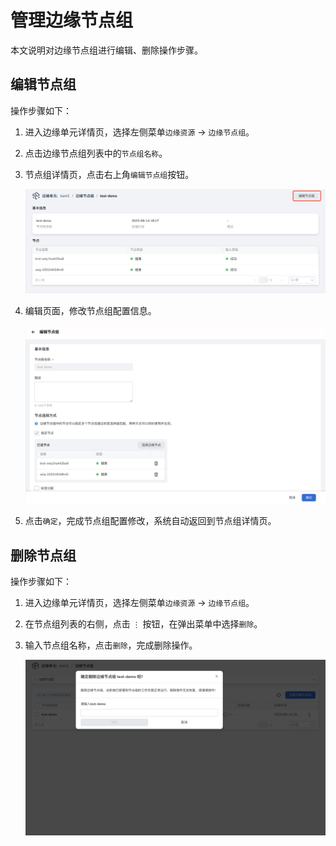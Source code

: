 # 管理边缘节点组

本文说明对边缘节点组进行编辑、删除操作步骤。

## 编辑节点组

操作步骤如下：

1. 进入边缘单元详情页，选择左侧菜单`边缘资源` -> `边缘节点组`。

2. 点击边缘节点组列表中的`节点组名称`。

3. 节点组详情页，点击右上角`编辑节点组`按钮。

    ![编辑节点组](../../images/manage-group-01.png)

4. 编辑页面，修改节点组配置信息。

    ![编辑节点组](../../images/manage-group-02.png)

5. 点击`确定`，完成节点组配置修改，系统自动返回到节点组详情页。

## 删除节点组

操作步骤如下：

1. 进入边缘单元详情页，选择左侧菜单`边缘资源` -> `边缘节点组`。

2. 在节点组列表的右侧，点击 `⋮` 按钮，在弹出菜单中选择`删除`。

3. 输入节点组名称，点击`删除`，完成删除操作。

    ![删除节点组](../../images/manage-group-03.png)
